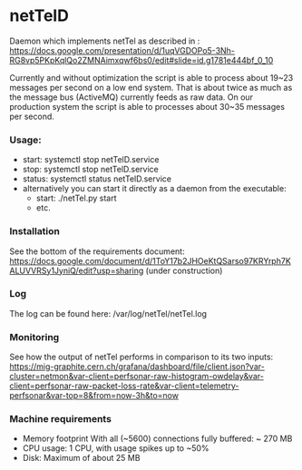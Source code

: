 # netTelD
Daemon which implements netTel as described in : https://docs.google.com/presentation/d/1uqVGDOPo5-3Nh-RG8vp5PKpKqlQo2ZMNAimxqwf6bs0/edit#slide=id.g1781e444bf_0_10

Currently and without optimization the script is able to process about 19~23
messages per second on a low end system. That is about twice as much as the message bus (ActiveMQ)
currently feeds as raw data.
On our production system the script is able to processes about 30~35 messages per second. 

### Usage:
* start: systemctl stop netTelD.service
* stop: systemctl stop netTelD.service
* status: systemctl status netTelD.service
* alternatively you can start it directly as a daemon from the executable:
  * start: ./netTel.py start
  * etc.

### Installation
See the bottom of the requirements document: https://docs.google.com/document/d/1ToY17b2JHOeKtQSarso97KRYrph7KALUVVRSy1JyniQ/edit?usp=sharing  (under construction) 

### Log
The log can be found here: /var/log/netTel/netTel.log

### Monitoring
See how the output of netTel performs in comparison to its two inputs: https://mig-graphite.cern.ch/grafana/dashboard/file/client.json?var-cluster=netmon&var-client=perfsonar-raw-histogram-owdelay&var-client=perfsonar-raw-packet-loss-rate&var-client=telemetry-perfsonar&var-top=8&from=now-3h&to=now

### Machine requirements
* Memory footprint With all (~5600) connections fully buffered: ~ 270 MB
* CPU usage: 1 CPU, with usage spikes up to ~50%
* Disk: Maximum of about 25 MB